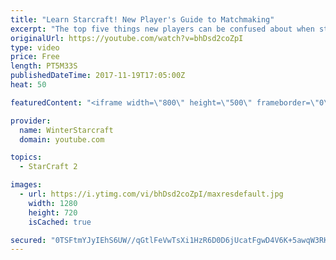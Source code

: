 ```yaml
---
title: "Learn Starcraft! New Player's Guide to Matchmaking"
excerpt: "The top five things new players can be confused about when starting off playing Starcraft 2!"
originalUrl: https://youtube.com/watch?v=bhDsd2coZpI
type: video
price: Free
length: PT5M33S
publishedDateTime: 2017-11-19T17:05:00Z
heat: 50

featuredContent: "<iframe width=\"800\" height=\"500\" frameborder=\"0\" src=\"https://www.youtube.com/embed/bhDsd2coZpI\" allow=\"accelerometer; autoplay; encrypted-media; gyroscope; picture-in-picture\" allowfullscreen></iframe>"

provider:
  name: WinterStarcraft
  domain: youtube.com

topics:
  - StarCraft 2

images:
  - url: https://i.ytimg.com/vi/bhDsd2coZpI/maxresdefault.jpg
    width: 1280
    height: 720
    isCached: true

secured: "0TSFtmYJyIEhS6UW//qGtlFeVwTsXi1HzR6D0D6jUcatFgwD4V6K+5awqW3RK9vXWmsA0tPVw7AJApFiL0Jxi3dnKICeebzOlKG+rz4Z1a1eRFcWzEe18UjBbB02fAZC71vks2zOtWl251Y5qH/2LmqDv3/UA1MQWfRJcJLDc/Eh1xMvfP7Iqz5ilI/fC4SEoMd8OTKu2AydEjjqCRCdYeLdy/sybKWYldqLCpJukt2mqwz8PngSH5biuk/g7za9sFoqLT94m41aZ72gwowyz+hVhzUH5na3b7sKBtqvzqrYicps117LTFBvC/DMFE0PK48EbOTqffY1RDiyklPryeACcCeDSJByBTkPg3aP3z5Cf5LcC4isv7MOpvCAmgcCySqM4aYMgai21WTehROuFewuxzuyWiY4BWIsB+f3AvA=;J7IvqLDPhxsIksEnNA2kpg=="
---
```


